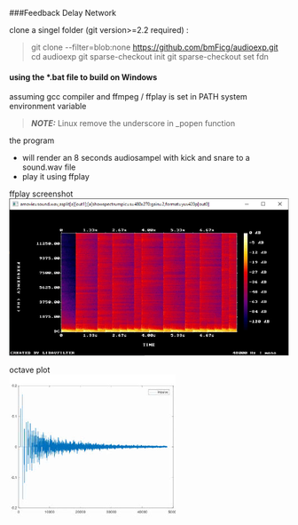 ###Feedback Delay Network  
  
clone a singel folder (git version>=2.2 required) :
> git clone --filter=blob:none https://github.com/bmFicg/audioexp.git  
> cd audioexp
> git sparse-checkout init
> git sparse-checkout set fdn

  
#### using the *.bat file to build on Windows  
  
assuming gcc compiler and ffmpeg / ffplay is set in PATH system environment variable  
> **_NOTE:_**  Linux remove the underscore in _popen function

the program  
- will render an 8 seconds audiosampel with kick and snare to a sound.wav file  
- play it using ffplay  
  
    
ffplay screenshot  
![alt text](additionalresources/ffplay_img.jpg?raw=true "ffplay screenshot")  
  
octave plot  
![alt text](additionalresources/fdn_plot.jpg "octave plot")  
